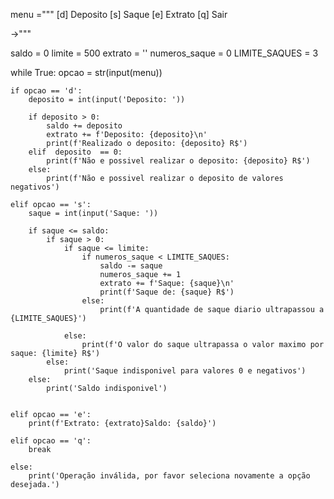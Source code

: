 menu ="""
[d] Deposito
[s] Saque
[e] Extrato
[q] Sair

->"""

saldo = 0
limite = 500
extrato = ''
numeros_saque = 0
LIMITE_SAQUES = 3

while True:
    opcao = str(input(menu))

    if opcao == 'd':
        deposito = int(input('Deposito: '))

        if deposito > 0:
            saldo += deposito
            extrato += f'Deposito: {deposito}\n'
            print(f'Realizado o deposito: {deposito} R$')
        elif  deposito  == 0:
            print(f'Não e possivel realizar o deposito: {deposito} R$')
        else:
            print(f'Não e possivel realizar o deposito de valores negativos')

    elif opcao == 's':
        saque = int(input('Saque: '))

        if saque <= saldo:
            if saque > 0:
                if saque <= limite:
                    if numeros_saque < LIMITE_SAQUES:
                        saldo -= saque
                        numeros_saque += 1
                        extrato += f'Saque: {saque}\n'
                        print(f'Saque de: {saque} R$')
                    else:
                        print(f'A quantidade de saque diario ultrapassou a {LIMITE_SAQUES}') 

                else:
                    print(f'O valor do saque ultrapassa o valor maximo por saque: {limite} R$')
            else:
                print('Saque indisponivel para valores 0 e negativos')
        else:
            print('Saldo indisponivel')

    
    elif opcao == 'e':
        print(f'Extrato: {extrato}Saldo: {saldo}')

    elif opcao == 'q':
        break
 
    else:
        print('Operação inválida, por favor seleciona novamente a opção desejada.')

    
